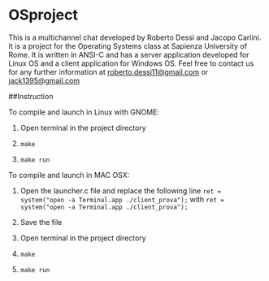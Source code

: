 # OSproject

This is a multichannel chat developed by Roberto Dessì and Jacopo Carlini.
It is a project for the Operating Systems class at Sapienza University of Rome.
It is written in ANSI-C and has a server application developed for Linux OS and a client application for Windows OS.
Feel free to contact us for any further information at roberto.dessi11@gmail.com or jack1395@gmail.com


##Instruction

To compile and launch in Linux with GNOME:

1. Open terminal in the project directory 

2. `make `

3. `make run `

To compile and launch in MAC OSX:

1. Open the launcher.c file and replace the following line
  `ret = system("open -a Terminal.app ./client_prova");`
  with
  `ret = system("open -a Terminal.app ./client_prova");`

2. Save the file

3. Open terminal in the project directory

4. `make `

5. `make run `
